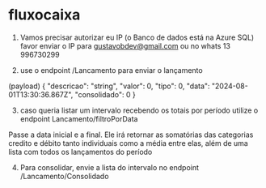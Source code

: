 # fluxocaixa

1. Vamos precisar autorizar eu IP (o Banco de dados está na Azure SQL)
favor enviar o IP para gustavobdev@gmail.com ou no whats 13 996730299

2. use o endpoint /Lancamento para enviar o lançamento 

(payload) 
{
  "descricao": "string",
  "valor": 0,
  "tipo": 0,
  "data": "2024-08-01T13:30:36.867Z",
  "consolidado": 0
}

3. caso queria listar um intervalo recebendo os totais por período utilize o endpoint Lancamento/filtroPorData

Passe a data inicial e a final. Ele irá retornar as somatórias das categorias credito e débito tanto individuais como a média entre elas, além de uma lista com todos os lançamentos do período 

4. Para consolidar, envie a lista do intervalo no endpoint /Lancamento/Consolidado 
